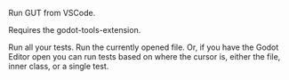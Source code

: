 Run GUT from VSCode.

Requires the godot-tools-extension.

Run all your tests.  Run the currently opened file.  Or, if you have the Godot Editor open you can run tests based on where the cursor is, either the file, inner class, or a single test.